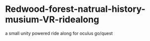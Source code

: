 # Redwood-forest-natrual-history-musium-VR-ridealong
a small unity powered ride along for oculus go/quest
